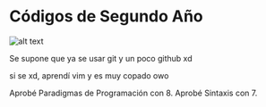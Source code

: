 <h1> Códigos de Segundo Año </h1>

![alt text](https://i.imgur.com/q0e4t5K.png)

Se supone que ya se usar git y un poco github xd


si se xd, aprendí vim y es muy copado owo

Aprobé Paradigmas de Programación con 8.
Aprobé Sintaxis con 7.
